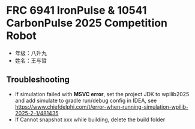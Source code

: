 # FRC 6941 IronPulse & 10541 CarbonPulse 2025 Competition Robot

- 年级：八升九
- 姓名：王与晢

## Troubleshooting

- If simulation failed with **MSVC error**, set the project JDK to wpilib2025 and add simulate to gradle run/debug
  config in IDEA, see https://www.chiefdelphi.com/t/error-when-running-simulation-wpilib-2025-2-1/481435
- If Cannot snapshot xxx while building, delete the build folder
